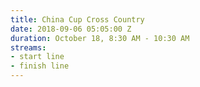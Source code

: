 ```yaml
---
title: China Cup Cross Country
date: 2018-09-06 05:05:00 Z
duration: October 18, 8:30 AM - 10:30 AM
streams:
- start line
- finish line
---
```


